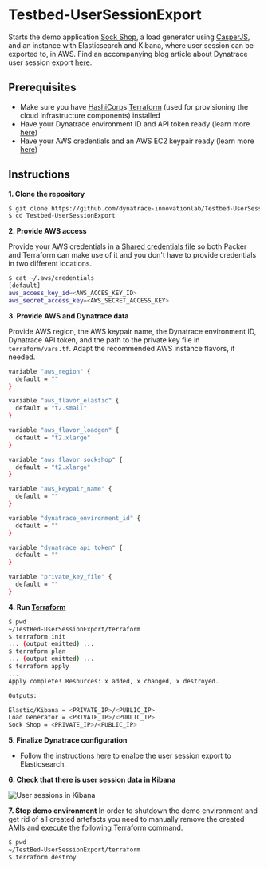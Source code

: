 # Testbed-UserSessionExport
Starts the demo application [Sock Shop](https://microservices-demo.github.io/), a load generator using [CasperJS](http://casperjs.org), and an instance with Elasticsearch and Kibana, where user session can be exported to, in AWS. Find an accompanying blog article about Dynatrace user session export [here][1].

## Prerequisites
* Make sure you have [HashiCorp](http://www.hashicorp.com)s [Terraform](http://www.terraform.io) (used for provisioning the cloud infrastructure components) installed
* Have your Dynatrace environment ID and API token ready (learn more [here](https://www.dynatrace.com/support/help/get-started/introduction/why-do-i-need-an-access-token-and-an-environment-id/?_ga=2.98498396.219005478.1522220422-2076053113.1510299770))
* Have your AWS credentials and an AWS EC2 keypair ready (learn more [here](https://docs.aws.amazon.com/general/latest/gr/aws-sec-cred-types.html#access-keys-and-secret-access-keys))

## Instructions
**1. Clone the repository**

```sh
$ git clone https://github.com/dynatrace-innovationlab/Testbed-UserSessionExport
$ cd Testbed-UserSessionExport
```

**2. Provide AWS access**

Provide your AWS credentials in a [Shared credentials file](https://www.terraform.io/docs/providers/aws/index.html#shared-credentials-file) so both Packer and Terraform can make use of it and you don't have to provide credentials in two different locations.

```sh
$ cat ~/.aws/credentials
[default]
aws_access_key_id=<AWS_ACCES_KEY_ID>
aws_secret_access_key=<AWS_SECRET_ACCESS_KEY>
```

**3. Provide AWS and Dynatrace data**

Provide AWS region, the AWS keypair name, the Dynatrace environment ID, Dynatrace API token, and the path to the private key file in `terraform/vars.tf`. Adapt the recommended AWS instance flavors, if needed.

```sh
variable "aws_region" {
  default = ""
}

variable "aws_flavor_elastic" {
  default = "t2.small"
}

variable "aws_flavor_loadgen" {
  default = "t2.xlarge"
}

variable "aws_flavor_sockshop" {
  default = "t2.xlarge"
}

variable "aws_keypair_name" {
  default = ""
}

variable "dynatrace_environment_id" {
  default = ""
}

variable "dynatrace_api_token" {
  default = ""
}

variable "private_key_file" {
  default = ""
}
```

**4. Run [Terraform](http://www.terraform.io)**

```sh
$ pwd
~/TestBed-UserSessionExport/terraform
$ terraform init
... (output emitted) ...
$ terraform plan
... (output emitted) ...
$ terraform apply
...
Apply complete! Resources: x added, x changed, x destroyed.

Outputs:

Elastic/Kibana = <PRIVATE_IP>/<PUBLIC_IP>
Load Generator = <PRIVATE_IP>/<PUBLIC_IP>
Sock Shop = <PRIVATE_IP>/<PUBLIC_IP>
```

**5. Finalize Dynatrace configuration**

* Follow the instructions [here][1] to enalbe the user session export to Elasticsearch.

**6. Check that there is user session data in Kibana**

![User sessions in Kibana](https://github.com/dynatrace-innovationlab/Testbed-UserSessionExport/raw/master/kibanaUserSessions.png)

**7. Stop demo environment**
In order to shutdown the demo environment and get rid of all created artefacts you need to manually remove the created AMIs and execute the following Terraform command.

```sh
$ pwd
~/TestBed-UserSessionExport/terraform
$ terraform destroy
```

[1]: https://www.dynatrace.com/news/blog/export-dynatrace-user-session-data-use-3rd-party-systems/
